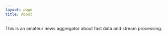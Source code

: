 ```yaml
---
layout: page
title: About
---
```


This is an amateur news aggregator about fast data and stream processing.
